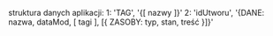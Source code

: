 struktura danych aplikacji:
1: 'TAG', '{[ nazwy ]}'
2: 'idUtworu', '{DANE: nazwa, dataMod, [ tagi ], [{ ZASOBY: typ, stan, treść }]}'
